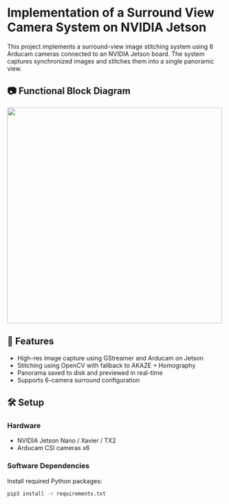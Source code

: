 # Implementation of a Surround View Camera System on NVIDIA Jetson

This project implements a surround-view image stitching system using 6 Arducam cameras connected to an NVIDIA Jetson board. The system captures synchronized images and stitches them into a single panoramic view.

## 📷 Functional Block Diagram

<img src="https://github.com/user-attachments/assets/5faf5890-d0f6-4e7b-94cc-ba4ccf793ae7" width="500">

## 🚀 Features
- High-res image capture using GStreamer and Arducam on Jetson
- Stitching using OpenCV with fallback to AKAZE + Homography
- Panorama saved to disk and previewed in real-time
- Supports 6-camera surround configuration

## 🛠️ Setup

### Hardware
- NVIDIA Jetson Nano / Xavier / TX2
- Arducam CSI cameras x6

### Software Dependencies

Install required Python packages:
```bash
pip3 install -r requirements.txt
